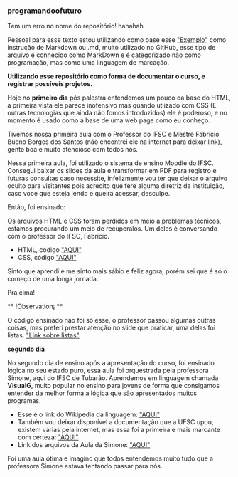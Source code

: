 ### programandoofuturo
Tem um erro no nome do repositório! hahahah

Pessoal para esse texto estou utilizando como base esse ["Exemplo"](https://docs.pipz.com/central-de-ajuda/learning-center/guia-basico-de-markdown#open) como instrução de Markdown ou .md, muito utilizado no GitHub, esse tipo de arquivo é conhecido como MarkDown e é categorizado não como programação, mas como uma linguagem de marcação.

**Utilizando esse repositório como forma de documentar o curso, e registrar possíveis projetos.**

Hoje no **primeiro dia** pós palestra entendemos um pouco da base do HTML, a primeira vista ele parece inofensivo mas quando utlizado com CSS (E outras tecnologias que ainda não fomos introduzidos) ele é poderoso, e no momento é usado como a base de uma web page como eu conheço.

Tivemos nossa primeira aula com o Professor do IFSC e Mestre Fabrício Bueno Borges dos Santos (não encontrei ele na internet para deixar link), gente boa e muito atencioso com todos nós.

Nessa primeira aula, foi utilizado o sistema de ensino Moodle do IFSC. Consegui baixar os slides da aula e transformar em PDF para registro e futuras consultas caso necessite, infelizmente vou ter que deixar o arquivo oculto para visitantes pois acredito que fere alguma diretriz da instituição, caso voce que esteja lendo e queira acessar, desculpe.

Então, foi ensinado:

Os arquivos HTML e CSS foram perdidos em meio a problemas técnicos, estamos procurando um meio de recuperalos.
Um deles é conversando com o professor do IFSC, Fabrício.

* HTML, código ["AQUI"](https://github.com/henriquegnu/progamandoofuturo/blob/main/primeiraaula.html)
* CSS, código ["AQUI"](https://github.com/henriquegnu/progamandoofuturo/blob/main/primeiraaula.css)

Sinto que aprendi e me sinto mais sábio e feliz agora, porém sei que é só o começo de uma longa jornada.

Pra cima!

** !Observation¡ **

O código ensinado não foi só esse, o professor passou algumas outras coisas, mas preferi prestar atenção no slide que praticar, uma delas foi listas. ["Link sobre listas"](https://www.alura.com.br/apostila-html-css-javascript/06CA-usando-links-e-listasgclid=CjwKCAiA3pugBhAwEiwAWFzwdbaNsyydbNSzgI7cfLfkef5QeDW0b9bNhkqElzjJsnpKZAxwRWbVphoCt-cQAvD_BwE)

**segundo dia**

No segundo dia de ensino após a apresentação do curso, foi ensinado lógica no seu estado puro, essa aula foi orquestrada pela professora Simone, aqui do IFSC de Tubarão.
Aprendemos em linguagem chamada **VisualG**, muito popular no ensino para jovens de forma que consigamos entender da melhor forma a lógica que são apresentados muitos programas.

* Esse é o link do Wikipedia da linguagem: ["AQUI"](https://pt.wikipedia.org/wiki/Visualg)
* Também vou deixar disponível a documentação que a UFSC upou, existem várias pela internet, mas essa foi a primeira e mais marcante com certeza: ["AQUI"](https://github.com/henriquegnu/programandoofuturo/blob/main/documenta%C3%A7%C3%A3o%20visualG.pdf)
* Link dos arquivos da Aula da Simone: ["AQUI"](https://github.com/henriquegnu/programandoofuturo/tree/arquivossimone)

Foi uma aula ótima e imagino que todos entendemos muito tudo que a professora Simone estava tentando passar para nós.

